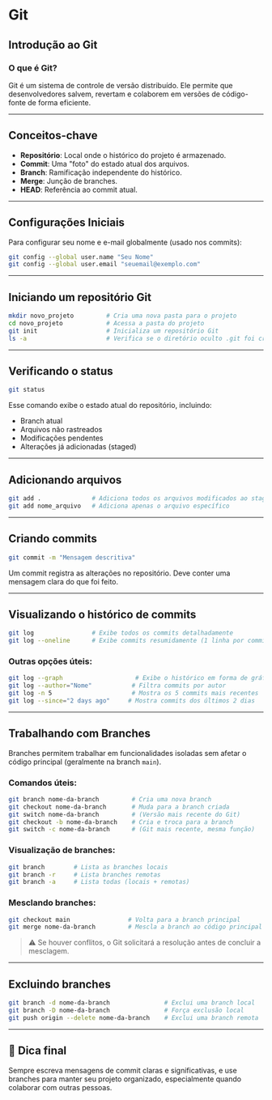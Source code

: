 # Git

## Introdução ao Git

### O que é Git?

Git é um sistema de controle de versão distribuído. Ele permite que desenvolvedores salvem, revertam e colaborem em versões de código-fonte de forma eficiente.

---

## Conceitos-chave

- **Repositório**: Local onde o histórico do projeto é armazenado.
- **Commit**: Uma "foto" do estado atual dos arquivos.
- **Branch**: Ramificação independente do histórico.
- **Merge**: Junção de branches.
- **HEAD**: Referência ao commit atual.

---

## Configurações Iniciais

Para configurar seu nome e e-mail globalmente (usado nos commits):

```bash
git config --global user.name "Seu Nome"
git config --global user.email "seuemail@exemplo.com"
```

---

## Iniciando um repositório Git

```bash
mkdir novo_projeto         # Cria uma nova pasta para o projeto
cd novo_projeto            # Acessa a pasta do projeto
git init                   # Inicializa um repositório Git
ls -a                      # Verifica se o diretório oculto .git foi criado
```

---

## Verificando o status

```bash
git status
```

Esse comando exibe o estado atual do repositório, incluindo:

- Branch atual
- Arquivos não rastreados
- Modificações pendentes
- Alterações já adicionadas (staged)

---

## Adicionando arquivos

```bash
git add .              # Adiciona todos os arquivos modificados ao staging area
git add nome_arquivo   # Adiciona apenas o arquivo específico
```

---

## Criando commits

```bash
git commit -m "Mensagem descritiva"
```

Um commit registra as alterações no repositório. Deve conter uma mensagem clara do que foi feito.

---

## Visualizando o histórico de commits

```bash
git log                # Exibe todos os commits detalhadamente
git log --oneline      # Exibe commits resumidamente (1 linha por commit)
```

### Outras opções úteis:

```bash
git log --graph                    # Exibe o histórico em forma de gráfico
git log --author="Nome"           # Filtra commits por autor
git log -n 5                      # Mostra os 5 commits mais recentes
git log --since="2 days ago"     # Mostra commits dos últimos 2 dias
```

---

## Trabalhando com Branches

Branches permitem trabalhar em funcionalidades isoladas sem afetar o código principal (geralmente na branch `main`).

### Comandos úteis:

```bash
git branch nome-da-branch         # Cria uma nova branch
git checkout nome-da-branch       # Muda para a branch criada
git switch nome-da-branch         # (Versão mais recente do Git)
git checkout -b nome-da-branch    # Cria e troca para a branch
git switch -c nome-da-branch      # (Git mais recente, mesma função)
```

### Visualização de branches:

```bash
git branch        # Lista as branches locais
git branch -r     # Lista branches remotas
git branch -a     # Lista todas (locais + remotas)
```

### Mesclando branches:

```bash
git checkout main                # Volta para a branch principal
git merge nome-da-branch         # Mescla a branch ao código principal
```

> ⚠️ Se houver conflitos, o Git solicitará a resolução antes de concluir a mesclagem.

---

## Excluindo branches

```bash
git branch -d nome-da-branch               # Exclui uma branch local
git branch -D nome-da-branch               # Força exclusão local
git push origin --delete nome-da-branch    # Exclui uma branch remota
```

---

## 📌 Dica final

Sempre escreva mensagens de commit claras e significativas, e use branches para manter seu projeto organizado, especialmente quando colaborar com outras pessoas.